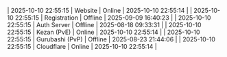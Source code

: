 | 2025-10-10 22:55:15 | Website | Online | 2025-10-10 22:55:14 |
| 2025-10-10 22:55:15 | Registration | Offline | 2025-09-09 16:40:23 |
| 2025-10-10 22:55:15 | Auth Server | Offline | 2025-08-18 09:33:31 |
| 2025-10-10 22:55:15 | Kezan (PvE) | Online | 2025-10-10 22:55:14 |
| 2025-10-10 22:55:15 | Gurubashi (PvP) | Offline | 2025-08-23 21:44:06 |
| 2025-10-10 22:55:15 | Cloudflare | Online | 2025-10-10 22:55:14 |
